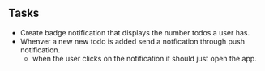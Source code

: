 ## Tasks

- Create badge notification that displays the number todos a user has.
- Whenver a new new todo is added send a notfication through push notification.
  - when the user clicks on the notification it should just open the app.
